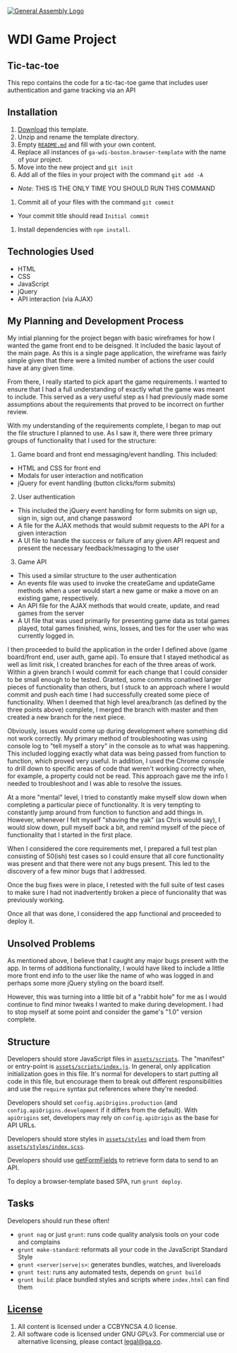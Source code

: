 [![General Assembly Logo](https://camo.githubusercontent.com/1a91b05b8f4d44b5bbfb83abac2b0996d8e26c92/687474703a2f2f692e696d6775722e636f6d2f6b6538555354712e706e67)](https://generalassemb.ly/education/web-development-immersive)

# WDI Game Project
## Tic-tac-toe

This repo contains the code for a tic-tac-toe game that includes user authentication and game tracking via an API

## Installation

1.  [Download](../../archive/master.zip) this template.
1.  Unzip and rename the template directory.
1.  Empty [`README.md`](README.md) and fill with your own content.
1.  Replace all instances of `ga-wdi-boston.browser-template` with the name of your project.
1.  Move into the new project and `git init`
1.  Add all of the files in your project with the command `git add -A`
  -   *Note:* THIS IS THE ONLY TIME YOU SHOULD RUN THIS COMMAND
1.  Commit all of your files with the command `git commit`
  -   Your commit title should read `Initial commit`
1.  Install dependencies with `npm install`.

## Technologies Used

- HTML
- CSS
- JavaScript
- jQuery
- API interaction (via AJAX)

## My Planning and Development Process

My intial planning for the project began with basic wireframes for how I wanted the game front end to be deisgned. It included the basic layout of the main page. As this is a single page application, the wireframe was fairly simple given that there were a limited number of actions the user could have at any given time.

From there, I really started to pick apart the game requirements. I wanted to ensure that I had a full understanding of exactly what the game was meant to include. This served as a very useful step as I had previously made some assumptions about the requirements that proved to be incorrect on further review.

With my understanding of the requirements complete, I began to map out the file structure I planned to use. As I saw it, there were three primary groups of functionality that I used for the structure:
1. Game board and front end messaging/event handling. This included:
- HTML and CSS for front end
- Modals for user interaction and notification
- jQuery for event handling (button clicks/form submits)
2. User authentication
- This included the jQuery event handling for form submits on sign up, sign in, sign out, and change password
- A file for the AJAX methods that would submit requests to the API for a given interaction
- A UI file to handle the success or failure of any given API request and present the necessary feedback/messaging to the user
3. Game API
- This used a similar structure to the user authentication
- An events file was used to invoke the createGame and updateGame methods when a user would start a new game or make a move on an existing game, respectively.
- An API file for the AJAX methods that would create, update, and read games from the server
- A UI file that was used primarily for presenting game data as total games played, total games finished, wins, losses, and ties for the user who was currently logged in.

I then proceeded to build the application in the order I defined above (game board/front end, user auth, game api). To ensure that I stayed methodical as well as limit risk, I created branches for each of the three areas of work. Within a given branch I would commit for each change that I could consider to be small enough to be tested. Granted, some commits conatined larger pieces of functionality than others, but I stuck to an approach where I would commit and push each time I had successfully created some piece of functionality. When I deemed that high level area/branch (as defined by the three points above) complete, I merged the branch with master and then created a new branch for the next piece.

Obviously, issues would come up during development where something did not work correctly. My primary method of troubleshooting was using console log to "tell myself a story" in the console as to what was happening. This included logging exactly what data was being passed from function to function, which proved very useful. In addition, I used the Chrome console to drill down to specific areas of code that weren't working correctly when, for example, a property could not be read. This approach gave me the info I needed to troubleshoot and I was able to resolve the issues.

At a more "mental" level, I tried to constantly make myself slow down when completing a particular piece of functionality. It is very tempting to constantly jump around from function to function and add things in. However, whenever I felt myself "shaving the yak" (as Chris would say), I would slow down, pull myself back a bit, and remind myself of the piece of functionality that I started in the first place.

When I considered the core requirements met, I prepared a full test plan consisting of 50(ish) test cases so I could ensure that all core functionality was present and that there were not any bugs present. This led to the discovery of a few minor bugs that I addressed.

Once the bug fixes were in place, I retested with the full suite of test cases to make sure I had not inadvertently broken a piece of funcionality that was previously working.

Once all that was done, I considered the app functional and proceeded to deploy it.

## Unsolved Problems

As mentioned above, I believe that I caught any major bugs present with the app. In terms of additiona functionality, I would have liked to include a little more front end info to the user like the name of who was logged in and perhaps some more jQuery styling on the board itself.

However, this was turning into a little bit of a "rabbit hole" for me as I would continue to find minor tweaks I wanted to make during development. I had to stop myself at some point and consider the game's "1.0" version complete.

## Structure

Developers should store JavaScript files in [`assets/scripts`](assets/scripts).
The "manifest" or entry-point is
[`assets/scripts/index.js`](assets/scripts/index.js). In general, only
application initialization goes in this file. It's normal for developers to
start putting all code in this file, but encourage them to break out different
responsibilities and use the `require` syntax put references where they're
needed.

Developers should set `config.apiOrigins.production` (and
`config.apiOrigins.development` if it differs from the default).  With
`apiOrigins` set, developers may rely on `config.apiOrigin` as the base for API
URLs.

Developers should store styles in [`assets/styles`](assets/styles) and load them
from [`assets/styles/index.scss`](assets/styles/index.scss).

Developers should use [getFormFields](forms.md) to retrieve form data to send to
an API.

To deploy a browser-template based SPA, run `grunt deploy`.

## Tasks

Developers should run these often!

-   `grunt nag` or just `grunt`: runs code quality analysis tools on your code
    and complains
-   `grunt make-standard`: reformats all your code in the JavaScript Standard Style
-   `grunt <server|serve|s>`: generates bundles, watches, and livereloads
-   `grunt test`: runs any automated tests, depends on `grunt build`
-   `grunt build`: place bundled styles and scripts where `index.html` can find
    them

## [License](LICENSE)

1.  All content is licensed under a CC­BY­NC­SA 4.0 license.
1.  All software code is licensed under GNU GPLv3. For commercial use or
    alternative licensing, please contact legal@ga.co.
